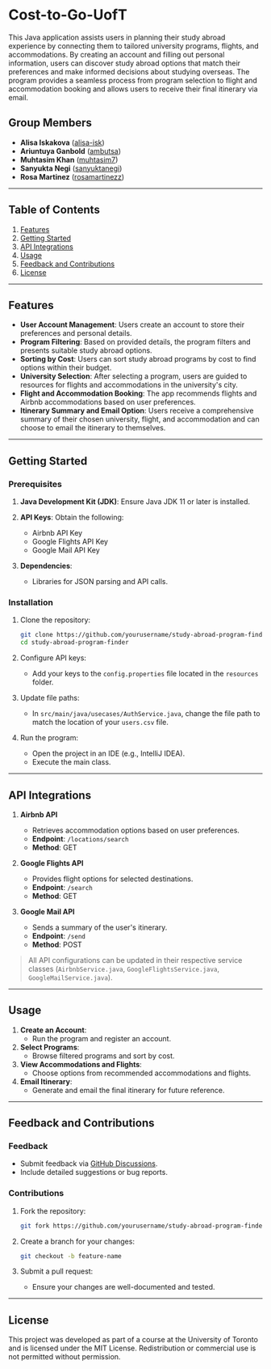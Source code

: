 # Cost-to-Go-UofT

This Java application assists users in planning their study abroad experience by connecting them to tailored university programs, flights, and accommodations. By creating an account and filling out personal information, users can discover study abroad options that match their preferences and make informed decisions about studying overseas. The program provides a seamless process from program selection to flight and accommodation booking and allows users to receive their final itinerary via email.

## Group Members

- **Alisa Iskakova** ([alisa-isk](https://github.com/alisa-isk))
- **Ariuntuya Ganbold** ([ambutsa](https://github.com/ambutsa))
- **Muhtasim Khan** ([muhtasim7](https://github.com/muhtasim7))
- **Sanyukta Negi** ([sanyuktanegi](https://github.com/sanyuktanegi))
- **Rosa Martinez** ([rosamartinezz](https://github.com/rosamartinezz))

---

## Table of Contents

1. [Features](#features)
2. [Getting Started](#getting-started)
3. [API Integrations](#api-integrations)
4. [Usage](#usage)
5. [Feedback and Contributions](#feedback-and-contributions)
6. [License](#license)

---

## Features

- **User Account Management**: Users create an account to store their preferences and personal details.
- **Program Filtering**: Based on provided details, the program filters and presents suitable study abroad options.
- **Sorting by Cost**: Users can sort study abroad programs by cost to find options within their budget.
- **University Selection**: After selecting a program, users are guided to resources for flights and accommodations in the university's city.
- **Flight and Accommodation Booking**: The app recommends flights and Airbnb accommodations based on user preferences.
- **Itinerary Summary and Email Option**: Users receive a comprehensive summary of their chosen university, flight, and accommodation and can choose to email the itinerary to themselves.

---

## Getting Started

### Prerequisites

1. **Java Development Kit (JDK)**: Ensure Java JDK 11 or later is installed.
2. **API Keys**: Obtain the following:
   - Airbnb API Key
   - Google Flights API Key
   - Google Mail API Key

3. **Dependencies**:
   - Libraries for JSON parsing and API calls.

### Installation

1. Clone the repository:
   ```bash
   git clone https://github.com/yourusername/study-abroad-program-finder.git
   cd study-abroad-program-finder
   ```

2. Configure API keys:
   - Add your keys to the `config.properties` file located in the `resources` folder.

3. Update file paths:
   - In `src/main/java/usecases/AuthService.java`, change the file path to match the location of your `users.csv` file.

4. Run the program:
   - Open the project in an IDE (e.g., IntelliJ IDEA).
   - Execute the main class.

---

## API Integrations

1. **Airbnb API**  
   - Retrieves accommodation options based on user preferences.
   - **Endpoint**: `/locations/search`
   - **Method**: GET

2. **Google Flights API**  
   - Provides flight options for selected destinations.
   - **Endpoint**: `/search`
   - **Method**: GET

3. **Google Mail API**  
   - Sends a summary of the user's itinerary.
   - **Endpoint**: `/send`
   - **Method**: POST

> All API configurations can be updated in their respective service classes (`AirbnbService.java`, `GoogleFlightsService.java`, `GoogleMailService.java`).

---

## Usage

1. **Create an Account**:
   - Run the program and register an account.
2. **Select Programs**:
   - Browse filtered programs and sort by cost.
3. **View Accommodations and Flights**:
   - Choose options from recommended accommodations and flights.
4. **Email Itinerary**:
   - Generate and email the final itinerary for future reference.

---

## Feedback and Contributions

### Feedback

- Submit feedback via [GitHub Discussions](https://github.com/yourusername/study-abroad-program-finder/discussions).
- Include detailed suggestions or bug reports.

### Contributions

1. Fork the repository:
   ```bash
   git fork https://github.com/yourusername/study-abroad-program-finder.git
   ```

2. Create a branch for your changes:
   ```bash
   git checkout -b feature-name
   ```

3. Submit a pull request:
   - Ensure your changes are well-documented and tested.

---

## License

This project was developed as part of a course at the University of Toronto and is licensed under the MIT License. Redistribution or commercial use is not permitted without permission.
